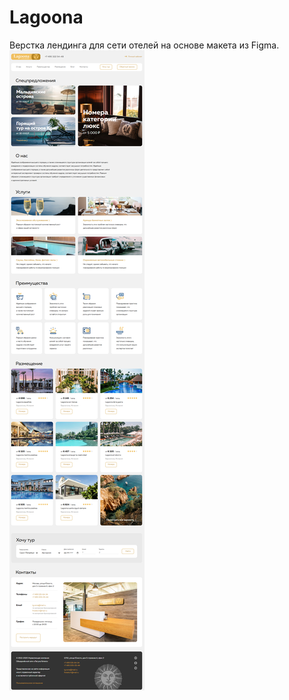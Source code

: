 # Lagoona
Верстка лендинга для сети отелей на основе макета из Figma.
<img alt="Lionic" src="https://github.com/onehunsev/Lagoona/blob/main/img/Lagoona_preview_new.png">
